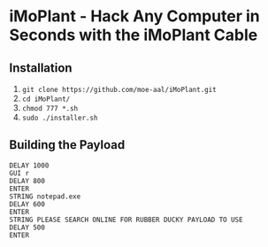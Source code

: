 # iMoPlant - Hack Any Computer in Seconds with the iMoPlant Cable


## Installation

1. `git clone https://github.com/moe-aal/iMoPlant.git` </br>
2. `cd iMoPlant/` </br>
3. `chmod 777 *.sh` </br>
4. `sudo ./installer.sh` </br>

## Building the Payload
```
DELAY 1000
GUI r
DELAY 800
ENTER
STRING notepad.exe
DELAY 600
ENTER
STRING PLEASE SEARCH ONLINE FOR RUBBER DUCKY PAYLOAD TO USE
DELAY 500
ENTER
```
